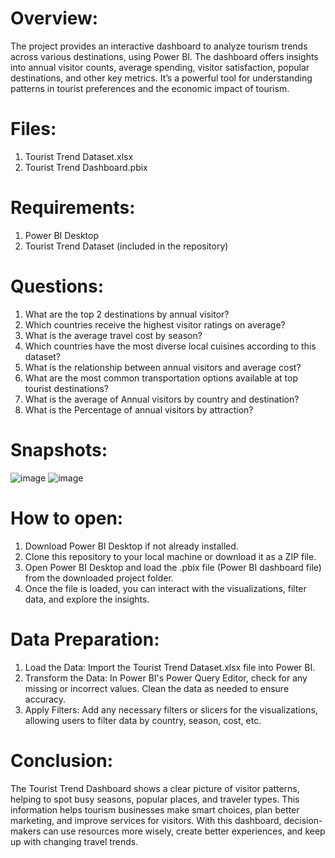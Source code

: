 # Overview:
The project provides an interactive dashboard to analyze tourism trends across various destinations, using Power BI. The dashboard offers insights into annual visitor counts, average spending, visitor satisfaction, popular destinations, and other key metrics. It’s a powerful tool for understanding patterns in tourist preferences and the economic impact of tourism.

# Files:
1. Tourist Trend Dataset.xlsx
2. Tourist Trend Dashboard.pbix

# Requirements:
1. Power BI Desktop
2. Tourist Trend Dataset (included in the repository)

# Questions:
1.  What are the top 2 destinations by annual visitor?
2.  Which countries receive the highest visitor ratings on average?
3. What is the average travel cost by season?
4. Which countries have the most diverse local cuisines according to this dataset?
5. What is the relationship between annual visitors and average cost?
6. What are the most common transportation options available at top tourist destinations?
7. What is the average of Annual visitors by country and destination?
8. What is the Percentage of annual visitors by attraction?

# Snapshots:
![image](https://github.com/user-attachments/assets/884d206c-c680-4720-ae29-d11c7fefb0ee)
![image](https://github.com/user-attachments/assets/e2a6ad6b-9e1e-4619-a86c-94fa56b33794)


# How to open:
1.	 Download Power BI Desktop if not already installed.
2.	Clone this repository to your local machine or download it as a ZIP file.
3.	 Open Power BI Desktop and load the .pbix file (Power BI dashboard file) from the downloaded project folder.
4.	 Once the file is loaded, you can interact with the visualizations, filter data, and explore the insights.

# Data Preparation:
1.	Load the Data: Import the Tourist Trend Dataset.xlsx file into Power BI.
2.	Transform the Data: In Power BI's Power Query Editor, check for any missing or incorrect values. Clean the data as needed to ensure accuracy.
3.	Apply Filters: Add any necessary filters or slicers for the visualizations, allowing users to filter data by country, season, cost, etc.

# Conclusion:
The Tourist Trend Dashboard shows a clear picture of visitor patterns, helping to spot busy seasons, popular places, and traveler types. This information helps tourism businesses make smart choices, plan better marketing, and improve services for visitors. With this dashboard, decision-makers can use resources more wisely, create better experiences, and keep up with changing travel trends.

